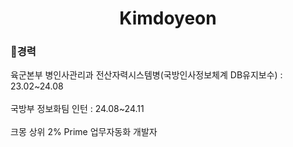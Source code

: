 <h1 align="center"> Kimdoyeon</h1>


<h3>🤗경력</h3>
육군본부 병인사관리과 전산자력시스템병(국방인사정보체계 DB유지보수) : 23.02~24.08
<br>
<br>
국방부 정보화팀 인턴 : 24.08~24.11
<br>
<br>
크몽 상위 2% Prime 업무자동화 개발자
